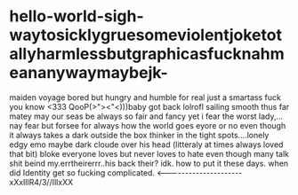 # hello-world-sigh-waytosicklygruesomeviolentjoketotallyharmlessbutgraphicasfucknahmeananywaymaybejk-
maiden voyage bored but hungry and humble for real just a smartass fuck you know &lt;333 QooP(>">&lt;"&lt;)))baby got back lolrofl
sailing smooth thus far matey may our seas be always so fair and fancy yet i fear the worst lady,... nay fear but forsee for always how the world goes eyore or no even though it always takes a dark outside the box thinker in the tight spots....lonely edgy emo maybe dark cloude over his head (litteraly at times always loved that bit) bloke everyone loves but never loves to hate even though many talk shit beind my.errtheirerrr..his back their? idk. how to put it these days. when did Identity get so fucking complicated. <---------------------xXxIllR4\/3/\/IllxXX
